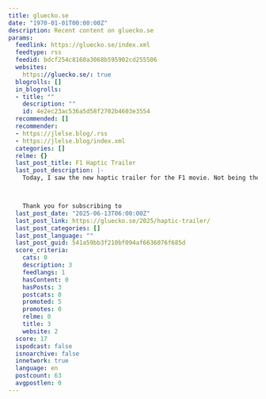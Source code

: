 ```yaml
---
title: gluecko.se
date: "1970-01-01T00:00:00Z"
description: Recent content on gluecko.se
params:
  feedlink: https://gluecko.se/index.xml
  feedtype: rss
  feedid: bdcf254c8160a3068b595902cd255506
  websites:
    https://gluecko.se/: true
  blogrolls: []
  in_blogrolls:
  - title: ""
    description: ""
    id: 4e2ec23ac536a5d58f2702b4603e3554
  recommended: []
  recommender:
  - https://jlelse.blog/.rss
  - https://jlelse.blog/index.xml
  categories: []
  relme: {}
  last_post_title: F1 Haptic Trailer
  last_post_description: |-
    Today, I saw the new haptic trailer for the F1 movie. Not being the biggest F1 fan, this trailer - watched on a compatible iPhone - feels immersive. Recommendation!



    Thank you for subscribing to
  last_post_date: "2025-06-13T06:00:00Z"
  last_post_link: https://gluecko.se/2025/haptic-trailer/
  last_post_categories: []
  last_post_language: ""
  last_post_guid: 541a59bb3f210bf094af6636076f685d
  score_criteria:
    cats: 0
    description: 3
    feedlangs: 1
    hasContent: 0
    hasPosts: 3
    postcats: 0
    promoted: 5
    promotes: 0
    relme: 0
    title: 3
    website: 2
  score: 17
  ispodcast: false
  isnoarchive: false
  innetwork: true
  language: en
  postcount: 63
  avgpostlen: 0
---
```

